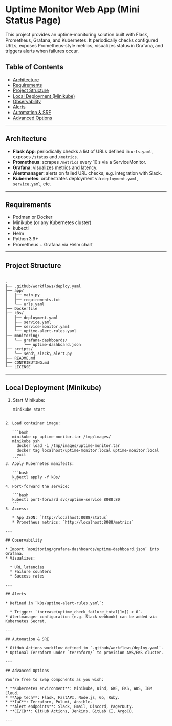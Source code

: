 # Uptime Monitor Web App (Mini Status Page)

This project provides an uptime‑monitoring solution built with Flask, Prometheus, Grafana, and Kubernetes. It periodically checks configured URLs, exposes Prometheus‑style metrics, visualizes status in Grafana, and triggers alerts when failures occur.

## Table of Contents

- [Architecture](#architecture)  
- [Requirements](#requirements)  
- [Project Structure](#project-structure)  
- [Local Deployment (Minikube)](#local-deployment-minikube)  
- [Observability](#observability)  
- [Alerts](#alerts)  
- [Automation & SRE](#automation--sre)  
- [Advanced Options](#advanced-options)  

---

## Architecture

- **Flask App**: periodically checks a list of URLs defined in `urls.yaml`, exposes `/status` and `/metrics`.
- **Prometheus**: scrapes `/metrics` every 10 s via a ServiceMonitor.
- **Grafana**: visualizes metrics and latency.
- **Alertmanager**: alerts on failed URL checks; e.g. integration with Slack.
- **Kubernetes**: orchestrates deployment via `deployment.yaml`, `service.yaml`, etc.

---

## Requirements

- Podman or Docker  
- Minikube (or any Kubernetes cluster)  
- kubectl  
- Helm  
- Python 3.9+  
- Prometheus + Grafana via Helm chart  

---

## Project Structure

```

.
├── .github/workflows/deploy.yaml
├── app/
│   ├── main.py
│   ├── requirements.txt
│   └── urls.yaml
├── Dockerfile
├── k8s/
│   ├── deployment.yaml
│   ├── service.yaml
│   ├── service-monitor.yaml
│   └── uptime-alert-rules.yaml
├── monitoring/
│   └── grafana-dashboards/
│       └── uptime-dashboard.json
├── scripts/
│   └── send\_slack\_alert.py
├── README.md
├── CONTRIBUTING.md
└── LICENSE

````

---

## Local Deployment (Minikube)

1. Start Minikube:
   ```bash
   minikube start
````

2. Load container image:

   ```bash
   minikube cp uptime-monitor.tar /tmp/images/
   minikube ssh
     docker load -i /tmp/images/uptime-monitor.tar
     docker tag localhost/uptime-monitor:local uptime-monitor:local
     exit
   ```
3. Apply Kubernetes manifests:

   ```bash
   kubectl apply -f k8s/
   ```
4. Port‑forward the service:

   ```bash
   kubectl port-forward svc/uptime-service 8088:80
   ```
5. Access:

   * App JSON: `http://localhost:8088/status`
   * Prometheus metrics: `http://localhost:8088/metrics`

---

## Observability

* Import `monitoring/grafana-dashboards/uptime-dashboard.json` into Grafana.
* Visualizes:

  * URL latencies
  * Failure counters
  * Success rates

---

## Alerts

* Defined in `k8s/uptime-alert-rules.yaml`:

  * Trigger: `increase(uptime_check_failure_total[1m]) > 0`.
* Alertmanager configuration (e.g. Slack webhook) can be added via Kubernetes Secret.

---

## Automation & SRE

* GitHub Actions workflow defined in `.github/workflows/deploy.yaml`.
* Optional Terraform under `terraform/` to provision AWS/EKS cluster.

---

## Advanced Options

You’re free to swap components as you wish:

* **Kubernetes environment**: Minikube, Kind, GKE, EKS, AKS, IBM Cloud.
* **App tech**: Flask, FastAPI, Node.js, Go, Ruby.
* **IaC**: Terraform, Pulumi, Ansible.
* **Alert endpoints**: Slack, Email, Discord, PagerDuty.
* **CI/CD**: GitHub Actions, Jenkins, GitLab CI, ArgoCD.

---

